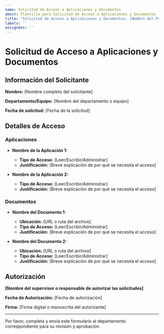 ```yaml
---
name: Solicitud de Acceso a Aplicaciones y Documentos
about: Plantilla para Solicitud de Acceso a Aplicaciones y Documentos
title: "Solicitud de Acceso a Aplicaciones y Documentos: [Nombre del Proyecto]"
labels: ''
assignees: ''
---
```


# Solicitud de Acceso a Aplicaciones y Documentos

## Información del Solicitante

**Nombre:** [Nombre completo del solicitante]

**Departamento/Equipo:** [Nombre del departamento o equipo]

**Fecha de solicitud:** [Fecha de la solicitud]

## Detalles de Acceso

### Aplicaciones

- **Nombre de la Aplicación 1:**
  - **Tipo de Acceso:** [Leer/Escribir/Administrar]
  - **Justificación:** [Breve explicación de por qué se necesita el acceso]

- **Nombre de la Aplicación 2:**
  - **Tipo de Acceso:** [Leer/Escribir/Administrar]
  - **Justificación:** [Breve explicación de por qué se necesita el acceso]

### Documentos

- **Nombre del Documento 1:**
  - **Ubicación:** [URL o ruta del archivo]
  - **Tipo de Acceso:** [Leer/Escribir/Administrar]
  - **Justificación:** [Breve explicación de por qué se necesita el acceso]

- **Nombre del Documento 2:**
  - **Ubicación:** [URL o ruta del archivo]
  - **Tipo de Acceso:** [Leer/Escribir/Administrar]
  - **Justificación:** [Breve explicación de por qué se necesita el acceso]

## Autorización

**[Nombre del supervisor o responsable de autorizar las solicitudes]**

**Fecha de Autorización:** [Fecha de autorización]

**Firma:** [Firma digital o manuscrita del autorizante]

---

Por favor, completa y envía este formulario al departamento correspondiente para su revisión y aprobación.
